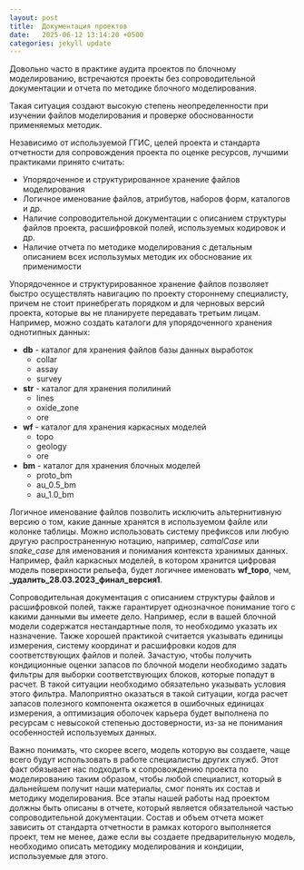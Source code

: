 ```yaml
---
layout: post
title:  Документация проектов
date:   2025-06-12 13:14:20 +0500
categories: jekyll update
---
```


Довольно часто в практике аудита проектов по блочному моделированию, встречаются проекты без сопроводительной документации и отчета по методике блочного моделирования.

Такая ситуация создают высокую степень неопределенности при изучении файлов моделирования и проверке обоснованности применяемых методик.

Независимо от используемой ГГИС, целей проекта и стандарта отчетности для сопровождения проекта по оценке ресурсов, лучшими практиками принято считать:
* Упорядоченное и структурированное хранение файлов моделирования
* Логичное именование файлов, атрибутов, наборов форм, каталогов и др.
* Наличие сопроводительной документации с описанием структуры файлов проекта, расшифровкой полей, используемых кодировок и др.
* Наличие отчета по методике моделирования с детальным описанием всех использумых методик их обоснование их применимости

Упорядоченное и структурированное хранение файлов позволяет быстро осуществлять навигацию по проекту стороннему специалисту, причем не стоит принебрегать порядком и для черновых версий проекта, которые вы не планируете передавать третьим лицам. Например, можно создать каталоги для упорядоченного хранения однотипных данных:
* **db** - каталог для хранения файлов базы данных выработок
    * collar
    * assay
    * survey
* **str** - каталог для хранения полилиний
    * lines
    * oxide_zone
    * ore
* **wf** - каталог для хранения каркасных моделей
    * topo
    * geology
    * ore
* **bm** - каталог для хранения блочных моделей
    * proto_bm
    * au_0.5_bm
    * au_1.0_bm

Логичное именование файлов позволить исключить альтернитивную версию о том, какие данные хранятся в используемом файле или колонке таблицы. Можно использовать систему префиксов или любую другую распространенную нотацию, например, *сamalCase* или *snake_case* для именования и понимания контекста хранимых данных. Например, файл каркасных моделей, в котором хранится цифровая модель поверхности рельефа, будет логичнее именовать **wf_topo**, чем, **_удалить_28.03.2023_финал_версия1**.

Сопроводительная документация с описанием структуры файлов и расшифровкой полей, также гарантирует однозначное понимание того с какими данными вы имеете дело. Например, если в вашей блочной модели содержатся нестандартные поля, то необходимо указать их назначение. Также хорошей практикой считается указывать единицы измерения, систему координат и расшифровки кодов для соответствующих файлов и полей. Зачастую, чтобы получить кондиционные оценки запасов по блочной модели необходимо задать фильтры для выборки соответствующих блоков, которые попадут в расчет. В такой ситуации необходимо обязательно указывать условия этого фильтра. Малоприятно оказаться в такой ситуации, когда расчет запасов полезного компонента окажется в ошибочных единицах измерения, а оптимизация оболочек карьера будет выполнена по ресурсам с невысокой степенью достоверности, из-за не понимания особенностей используемых данных.

Важно понимать, что скорее всего, модель которую вы создаете, чаще всего будут использовать в работе специалисты других служб. Этот факт обязывает нас подходить к сопровождению проекта по моделированию таким образом, чтобы любой специалист, который в дальнейшем получит наши материалы, смог понять их состав и методику моделирования. Все этапы нашей работы над проектом должны быть описаны в отчете, который является обязательной частью сопроводительной документации. Состав и объем отчета может зависить от стандарта отчетности в рамках которого выполняется проект, тем не менее, даже если вы создаете предварительную модель, необходимо описать методику моделирования и кондиции, используемые для этого.
